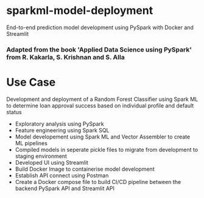 # sparkml-model-deployment
End-to-end prediction model development using PySpark with Docker and Streamlit

### Adapted from the book 'Applied Data Science using PySpark' from R. Kakarla, S. Krishnan and S. Alla

# Use Case

Development and deployment of a Random Forest Classifier using Spark ML to determine loan approval success based on individual profile and default status

* Exploratory analysis using PySpark
* Feature engineering using Spark SQL
* Model developement using Spark ML and Vector Assembler to create ML pipelines
* Compiled models in seperate pickle files to migrate from development to staging environment
* Developed UI using Streamlit 
* Build Docker Image to containerise model development
* Establish API connect using Postman 
* Create a Docker compose file to build CI/CD pipeline between the backend PySpark API and Streamlit API

